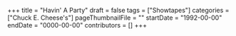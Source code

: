 +++
title = "Havin' A Party"
draft = false
tags = ["Showtapes"]
categories = ["Chuck E. Cheese's"]
pageThumbnailFile = ""
startDate = "1992-00-00"
endDate = "0000-00-00"
contributors = []
+++
